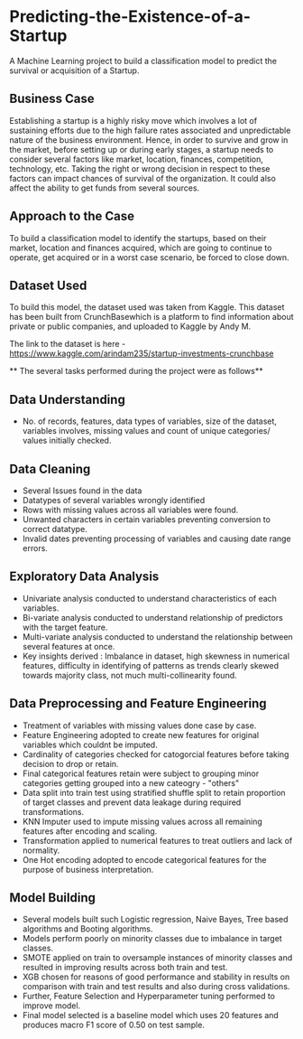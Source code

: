 # Predicting-the-Existence-of-a-Startup
A Machine Learning project to build a classification model to predict the survival or acquisition of a Startup.


## **Business Case**
Establishing a startup is a highly risky move which involves a lot of sustaining efforts due to the high failure rates associated and unpredictable nature of the business environment. Hence, in order to survive and grow in the market, before setting up or during early stages, a startup needs to consider several factors like market, location, finances, competition, technology, etc. Taking the right or wrong decision in respect to these factors can impact chances of survival of the organization. It could also affect the ability to get funds from several sources.

## **Approach to the Case**
To build a classification model to identify the startups, based on their market, location and finances acquired, which are going to continue to operate, get acquired or in a worst case scenario, be forced to close down.

## **Dataset Used**
To build this model, the dataset used was taken from Kaggle. This dataset has been built from CrunchBasewhich is a platform to find information about private or public companies, and uploaded to Kaggle by Andy M.

The link to the dataset is here - https://www.kaggle.com/arindam235/startup-investments-crunchbase

** The several tasks performed during the project were as follows**

## **Data Understanding**
- No. of records, features, data types of variables, size of the dataset, variables involves, missing values and count of unique categories/ values initially checked.

## **Data Cleaning**
- Several Issues found in the data
- Datatypes of several variables wrongly identified
- Rows with missing values across all variables were found.
- Unwanted characters in certain variables preventing conversion to correct datatype.
- Invalid dates preventing processing of variables and causing date range errors.

## **Exploratory Data Analysis**
- Univariate analysis conducted to understand characteristics of each variables.
- Bi-variate analysis conducted to understand relationship of predictors with the target feature.
- Multi-variate analysis conducted to understand the relationship between several features at once.
- Key insights derived : Imbalance in dataset, high skewness in numerical features, difficulty in identifying of patterns as trends clearly skewed towards majority class, not much multi-collinearity found.

## **Data Preprocessing and Feature Engineering**
- Treatment of variables with missing values done case by case.
- Feature Engineering adopted to create new features for original variables which couldnt be imputed.
- Cardinality of categories checked for catogorcial features before taking decision to drop or retain.
- Final categorical features retain were subject to grouping minor categories getting grouped into a new cateogry - "others"
- Data split into train test using stratified shuffle split to retain proportion of target classes and prevent data leakage during required transformations.
- KNN Imputer used to impute missing values across all remaining features after encoding and scaling.
- Transformation applied to numerical features to treat outliers and lack of normality.
- One Hot encoding adopted to encode categorical features for the purpose of business interpretation.

## **Model Building**
- Several models built such Logistic regression, Naive Bayes, Tree based algorithms and Booting algorithms.
- Models perform poorly on minority classes due to imbalance in target classes.
- SMOTE applied on train to oversample instances of minority classes and resulted in improving results across both train and test.
- XGB chosen for reasons of good performance and stability in results on comparison with train and test results and also during cross validations.
- Further, Feature Selection and Hyperparameter tuning performed to improve model.
- Final model selected is a baseline model which uses 20 features and produces macro F1 score of 0.50 on test sample.
